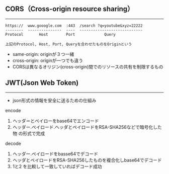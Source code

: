 ## **CORS（Cross-origin resource sharing）**
---
```
https://  www.gooogle.com  :443  /search ?q=youtube&xyz=22222
--------  ---------------  ----  ----------------------------
Protocol       Host        Port             Query

上記のProtocol, Host, Port, Queryを合わせたものをOriginという
```
- same-origin: originが３つ一緒
- cross-origin: originが一つでも違う
- CORSは異なるオリジン(cross-origin)間でのリソースの共有を制限するもの


## **JWT(Json Web Token)**
---
- json形式の情報を安全に送るための仕組み</br>

encode
  1. ヘッダ＝とペイローをbase64でエンコード
  1. ヘッダー.ペイロード.ヘッダとペイロードをRSA-SHA256などで暗号化した物 の形式で完成

decode
  1. ヘッダー.ペイロードをbasse64でデコード
  1. ヘッダとペイロードをRSA-SHA256したものを複合化しbase64でデコード
  1. 1と2 を比較して一致していればデコード成功